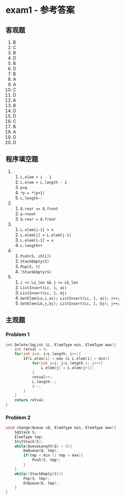 # exam1 - 参考答案

## 客观题
1. B
2. C
3. B
4. D
5. B
6. D
7. B
8. A
9. A
10. C
11. D
12. A
13. B
14. D
15. D
16. C
17. B
18. A
19. D
20. D

## 程序填空题
1. 1. `L.elem + i - 1`
   2. `L.elem + L.length - 1`
   3. `p<q`
   4. `*p = *(p+1)`
   5. `L.length--`
2. 1. `Q.rear == Q.front`
   2. `p->next`
   3. `Q.rear = Q.front`
3. 1. `L.elem[i-1] > x`
   2. `L.elem[j] = L.elem[j-1]`
   3. `L.elem[i-1] = x`
   4. `L.length++`
4. 1. `Push(S, ch[i])`
   2. `StackEmpty(S)`
   3. `Pop(S, t)`
   4. `!StackEmpty(S)`
5. 1. `i <= La_len && j <= Lb_len`
   2. `ListInsert(Lc, 1, ai)`
   3. `ListInsert(Lc, 1, bj)`
   4. `GetElem(La,i,ai); ListInsert(Lc, 1, ai); i++;`
   5. `GetElem(Lb,j,bj); ListInsert(Lc, 1, bj); j++;`

## 主观题

### Problem 1
```c++
int Delete(SqList &L, ElemType min, ElemType max){
	int retval = 0;
	for(int i=0; i<L.length; i++){
		if(L.elem[i] < max && L.elem[i] > min){
			for(int j=i; j<L.length-1; j++){
				L.elem[j] = L.elem[j+1];
			}
			retval++;
			L.length--;
			i--;
		}
	}
	return retval;
}
```
### Problem 2
```c++
void change(Queue &Q, ElemType min, ElemType max){
	SqStack S;
	ElemType tmp;
	InitStack(S);
	while(QueueLength(Q) > 0){
		DeQueue(Q, tmp);
		if(tmp < min || tmp > max){
			Push(S, tmp);
		}
	}
	while(!StackEmpty(S)){
		Pop(S, tmp);
		EnQueue(Q, tmp);
	}
}
```